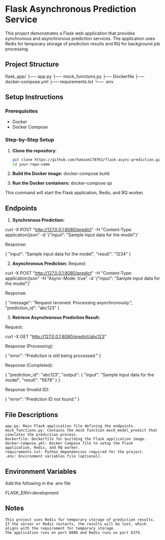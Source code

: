# Flask Asynchronous Prediction Service

This project demonstrates a Flask web application that provides synchronous and asynchronous prediction services. The application uses Redis for temporary storage of prediction results and RQ for background job processing.

## Project Structure
flask_app/
├── app.py
├── mock_functions.py
├── Dockerfile
├── docker-compose.yml
├── requirements.txt
└── .env


## Setup Instructions

### Prerequisites

- Docker
- Docker Compose

### Step-by-Step Setup

1. **Clone the repository**:

   ```bash
   git clone https://github.com/hamzam170763/flask-async-prediction.git
   cd your-repo-name

2. **Build the Docker image:**
docker-compose build

3. **Run the Docker containers:**
docker-compose up

This command will start the Flask application, Redis, and RQ worker.

## Endpoints

1. **Synchronous Prediction:**

curl -X POST "http://127.0.0.1:8080/predict" -H "Content-Type: application/json" -d '{"input": "Sample input data for the model"}'

Response:

{
  "input": "Sample input data for the model",
  "result": "1234"
}

2. **Asynchronous Prediction:**
Request:

curl -X POST "http://127.0.0.1:8080/predict" -H "Content-Type: application/json" -H "Async-Mode: true" -d '{"input": "Sample input data for the model"}'

Response:

{
  "message": "Request received. Processing asynchronously.",
  "prediction_id": "abc123"
}

3. **Retrieve Asynchronous Prediction Result:**

Request:

curl -X GET "http://127.0.0.1:8080/predict/abc123"

Response (Processing):

{
  "error": "Prediction is still being processed."
}

Response (Completed):

{
  "prediction_id": "abc123",
  "output": {
    "input": "Sample input data for the model",
    "result": "5678"
  }
}

Response (Invalid ID):

{
  "error": "Prediction ID not found."
}

## File Descriptions

    app.py: Main Flask application file defining the endpoints.
    mock_functions.py: Contains the mock function mock_model_predict that simulates the prediction process.
    Dockerfile: Dockerfile for building the Flask application image.
    docker-compose.yml: Docker Compose file to setup the Flask application, Redis, and RQ worker.
    requirements.txt: Python dependencies required for the project.
    .env: Environment variables file (optional).

## Environment Variables
Add the following in the .env file 

FLASK_ENV=development

## Notes

    This project uses Redis for temporary storage of prediction results. If the server or Redis restarts, the results will be lost, which aligns with the requirement for temporary storage.
    The application runs on port 8080 and Redis runs on port 6379.
